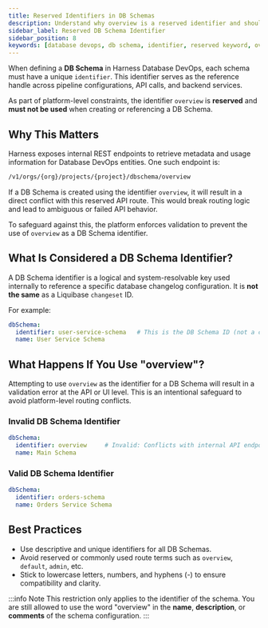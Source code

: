 ```yaml
---
title: Reserved Identifiers in DB Schemas
description: Understand why overview is a reserved identifier and should not be used when creating DB Schemas in Harness.
sidebar_label: Reserved DB Schema Identifier
sidebar_position: 8
keywords: [database devops, db schema, identifier, reserved keyword, overview, API restrictions]
---
```


When defining a **DB Schema** in Harness Database DevOps, each schema must have a unique `identifier`. This identifier serves as the reference handle across pipeline configurations, API calls, and backend services.

As part of platform-level constraints, the identifier `overview` is **reserved** and **must not be used** when creating or referencing a DB Schema.

## Why This Matters

Harness exposes internal REST endpoints to retrieve metadata and usage information for Database DevOps entities. One such endpoint is:

```sh
/v1/orgs/{org}/projects/{project}/dbschema/overview
```


If a DB Schema is created using the identifier `overview`, it will result in a direct conflict with this reserved API route. This would break routing logic and lead to ambiguous or failed API behavior.

To safeguard against this, the platform enforces validation to prevent the use of `overview` as a DB Schema identifier.

## What Is Considered a DB Schema Identifier?

A DB Schema identifier is a logical and system-resolvable key used internally to reference a specific database changelog configuration. It is **not the same** as a Liquibase `changeset` ID.

For example:

```yaml
dbSchema:
  identifier: user-service-schema   # This is the DB Schema ID (not a changeset)
  name: User Service Schema
```

## What Happens If You Use "overview"?

Attempting to use `overview` as the identifier for a DB Schema will result in a validation error at the API or UI level. This is an intentional safeguard to avoid platform-level routing conflicts.

### Invalid DB Schema Identifier
```yaml
dbSchema:
  identifier: overview     # Invalid: Conflicts with internal API endpoint
  name: Main Schema
```

### Valid DB Schema Identifier
```yaml
dbSchema:
  identifier: orders-schema
  name: Orders Service Schema
```

## Best Practices
- Use descriptive and unique identifiers for all DB Schemas.
- Avoid reserved or commonly used route terms such as `overview`, `default`, `admin`, etc.
- Stick to lowercase letters, numbers, and hyphens (-) to ensure compatibility and clarity.

:::info Note
This restriction only applies to the identifier of the schema. You are still allowed to use the word "overview" in the **name**, **description**, or **comments** of the schema configuration.
:::